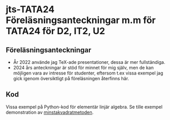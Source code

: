 # jts-TATA24 Föreläsningsanteckningar m.m för TATA24 för D2, IT2, U2



## Föreläsningsanteckningar
- År 2022 använde jag TeX-ade presentationer, dessa är mer fullständiga.
- 2024 års anteckningar är stöd för minnet för mig själv, men de kan möjligen vara av intresse för studenter, eftersom t.ex vissa exempel jag gick igenom översiktligt på
föreläsningen återfinns här.


## Kod
Vissa exempel på Python-kod för elementär linjär algebra.
Se tille exempel demonstration av
[minstakvadratmetoden](Kod/minstakvadratmetoden.ipynb).

